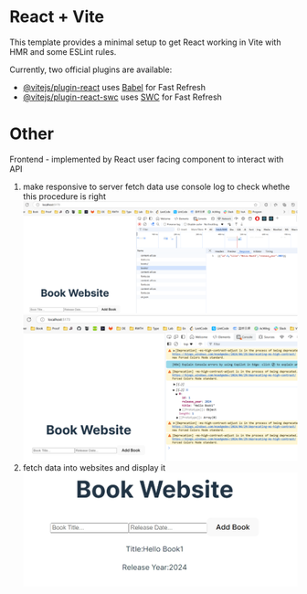 # React + Vite

This template provides a minimal setup to get React working in Vite with HMR and some ESLint rules.

Currently, two official plugins are available:

- [@vitejs/plugin-react](https://github.com/vitejs/vite-plugin-react/blob/main/packages/plugin-react/README.md) uses [Babel](https://babeljs.io/) for Fast Refresh
- [@vitejs/plugin-react-swc](https://github.com/vitejs/vite-plugin-react-swc) uses [SWC](https://swc.rs/) for Fast Refresh

# Other
Frontend - implemented by React
user facing component to interact with API

1. make responsive to server
fetch data 
use console log to check whethe this procedure is right
![Network response](./assets_frontend/Network_response.png)
![Console](./assets_frontend/Console.png)
2. fetch data into websites and display it 
![Display data](./assets_frontend/Display_data.jpeg)